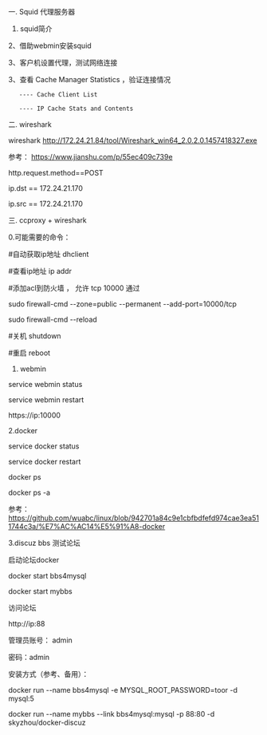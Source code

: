 
一. Squid 代理服务器

1. squid简介

2、借助webmin安装squid

3、客户机设置代理，测试网络连接

3、查看 Cache Manager Statistics ，验证连接情况

       ---- Cache Client List
       
       ---- IP Cache Stats and Contents

二. wireshark

 wireshark    http://172.24.21.84/tool/Wireshark_win64_2.0.2.0.1457418327.exe

参考： https://www.jianshu.com/p/55ec409c739e

http.request.method==POST

ip.dst == 172.24.21.170

ip.src == 172.24.21.170


三. ccproxy + wireshark



0.可能需要的命令：

#自动获取ip地址 
 dhclient

#查看ip地址
  ip  addr

#添加acl到防火墙 ， 允许 tcp 10000 通过 

   sudo firewall-cmd --zone=public --permanent --add-port=10000/tcp
   
   sudo firewall-cmd --reload 

#关机
  shutdown

#重启
   reboot


1. webmin

 service webmin status
 
service webmin restart

https://ip:10000

2.docker

service docker status

service docker restart

docker ps

docker ps -a

参考：https://github.com/wuabc/linux/blob/942701a84c9e1cbfbdfefd974cae3ea511744c3a/%E7%AC%AC14%E5%91%A8-docker


3.discuz bbs 测试论坛

启动论坛docker

docker start bbs4mysql

docker start mybbs

访问论坛

http://ip:88

管理员账号： admin 

密码：admin


安装方式（参考、备用）：

docker run --name bbs4mysql  -e MYSQL_ROOT_PASSWORD=toor -d  mysql:5

docker run --name mybbs  --link bbs4mysql:mysql  -p 88:80  -d  skyzhou/docker-discuz








